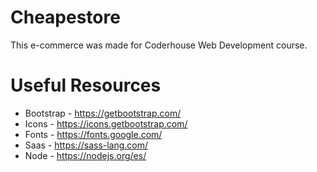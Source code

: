 # Cheapestore
This e-commerce was made for Coderhouse Web Development course.

# Useful Resources
* Bootstrap - https://getbootstrap.com/
* Icons - https://icons.getbootstrap.com/
* Fonts - https://fonts.google.com/
* Saas - https://sass-lang.com/
* Node - https://nodejs.org/es/